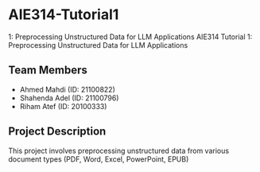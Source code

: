 # AIE314-Tutorial1
 1: Preprocessing Unstructured Data for LLM Applications
AIE314 Tutorial 1: Preprocessing Unstructured Data for LLM Applications

## Team Members
- Ahmed Mahdi (ID: 21100822)
- Shahenda Adel (ID: 21100796)
- Riham Atef (ID: 20100333)

## Project Description
This project involves preprocessing unstructured data from various document types (PDF, Word, Excel, PowerPoint, EPUB)
